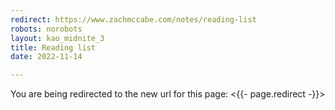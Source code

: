 ```yaml
---
redirect: https://www.zachmccabe.com/notes/reading-list
robots: norobots
layout: kao_midnite_3
title: Reading list
date: 2022-11-14

---
```


You are being redirected to the new url for this page: <{{- page.redirect -}}>
